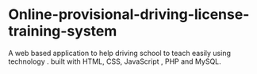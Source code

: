 # Online-provisional-driving-license-training-system
A web based application to help driving school to teach easily using technology . built with HTML, CSS, JavaScript , PHP and MySQL.
